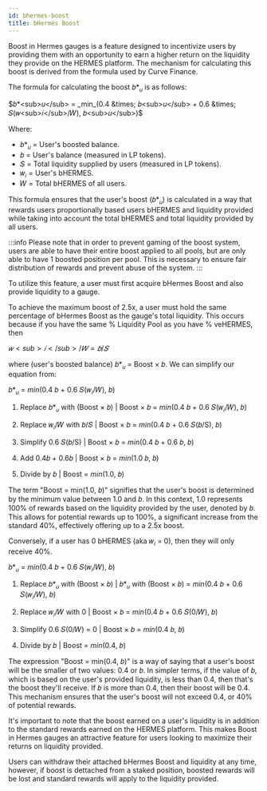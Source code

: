 ```yaml
---
id: bhermes-boost
title: bHermes Boost
---
```


Boost in Hermes gauges is a feature designed to incentivize users by providing them with an opportunity to earn a higher return on the liquidity they provide on the HERMES platform. The mechanism for calculating this boost is derived from the formula used by Curve Finance.

The formula for calculating the boost 𝑏*<sub>𝑢</sub> is as follows:

$𝑏*<sub>𝑢</sub> = _min_(0.4 &times; 𝑏<sub>𝑢</sub> + 0.6 &times; 𝑆(𝑤<sub>𝑖</sub>/𝑊), 𝑏<sub>𝑢</sub>)$

Where:
- 𝑏*<sub>𝑢</sub> = User's boosted balance.
- 𝑏 = User's balance (measured in LP tokens).
- 𝑆 = Total liquidity supplied by users (measured in LP tokens).
- 𝑤<sub>𝑖</sub> = User's bHERMES.
- 𝑊 = Total bHERMES of all users.

This formula ensures that the user's boost (𝑏*<sub>𝑢</sub>) is calculated in a way that rewards users proportionally based users bHERMES and liquidity provided while taking into account the total bHERMES and total liquidity provided by all users.

:::info
Please note that in order to prevent gaming of the boost system, users are able to have their entire boost applied to all pools, but are only able to have 1 boosted position per pool. This is necessary to ensure fair distribution of rewards and prevent abuse of the system.
:::

To utilize this feature, a user must first acquire bHermes Boost and also provide liquidity to a gauge. 

To achieve the maximum boost of 2.5x, a user must hold the same percentage of bHermes Boost as the gauge's total liquidity. This occurs because if you have the same % Liquidity Pool as you have % veHERMES, then

$𝑤<sub>𝑖</sub>/𝑊 = 𝑏/𝑆$

where (user's boosted balance) 𝑏*<sub>𝑢</sub> = Boost &times; 𝑏. We can simplify our equation from:

𝑏*<sub>𝑢</sub> = _min_(0.4 𝑏 + 0.6 𝑆(𝑤<sub>𝑖</sub>/𝑊), 𝑏)

1. Replace 𝑏*<sub>𝑢</sub> with (Boost &times; 𝑏) | Boost &times; 𝑏 = _min_(0.4 𝑏 + 0.6 𝑆(𝑤<sub>𝑖</sub>/𝑊), 𝑏)

2. Replace 𝑤<sub>𝑖</sub>/𝑊 with 𝑏/𝑆 | Boost &times; 𝑏 = _min_(0.4 𝑏 + 0.6 𝑆(𝑏/S), 𝑏)

3. Simplify 0.6 𝑆(𝑏/S) | Boost &times; 𝑏 = _min_(0.4 𝑏 + 0.6 𝑏, 𝑏)

4. Add 0.4𝑏 + 0.6𝑏 | Boost &times; 𝑏 = _min_(1.0 𝑏, 𝑏)

5. Divide by 𝑏 | Boost = _min_(1.0, 𝑏)

The term "Boost = min(1.0, 𝑏)" signifies that the user's boost is determined by the minimum value between 1.0 and 𝑏. In this context, 1.0 represents 100% of rewards based on the liquidity provided by the user, denoted by 𝑏. This allows for potential rewards up to 100%, a significant increase from the standard 40%, effectively offering up to a 2.5x boost.

Conversely, if a user has 0 bHERMES (aka 𝑤<sub>𝑖</sub> = 0), then they will only receive 40%.

𝑏*<sub>𝑢</sub> = _min_(0.4 𝑏 + 0.6 𝑆(𝑤<sub>𝑖</sub>/𝑊), 𝑏)

1. Replace 𝑏*<sub>𝑢</sub> with (Boost &times; 𝑏) | 𝑏*<sub>𝑢</sub> with (Boost &times; 𝑏) = _min_(0.4 𝑏 + 0.6 𝑆(𝑤<sub>𝑖</sub>/𝑊), 𝑏)

2. Replace 𝑤<sub>𝑖</sub>/𝑊 with 0 | Boost &times; 𝑏 = _min_(0.4 𝑏 + 0.6 𝑆(0/𝑊), 𝑏)

3. Simplify 0.6 𝑆(0/𝑊) = 0 | Boost &times; 𝑏 = _min_(0.4 𝑏, 𝑏)

4. Divide by 𝑏 | Boost = _min_(0.4, 𝑏)

The expression "Boost = min(0.4, 𝑏)" is a way of saying that a user's boost will be the smaller of two values: 0.4 or 𝑏. In simpler terms, if the value of 𝑏, which is based on the user's provided liquidity, is less than 0.4, then that's the boost they'll receive. If 𝑏 is more than 0.4, then their boost will be 0.4. This mechanism ensures that the user's boost will not exceed 0.4, or 40% of potential rewards.

It's important to note that the boost earned on a user's liquidity is in addition to the standard rewards earned on the HERMES platform. This makes Boost in Hermes gauges an attractive feature for users looking to maximize their returns on liquidity provided.

Users can withdraw their attached bHermes Boost and liquidity at any time, however, if boost is dettached from a staked position, boosted rewards will be lost and standard rewards will apply to the liquidity provided.
